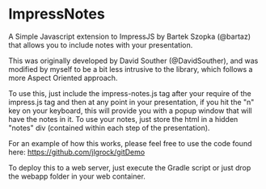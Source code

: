 ImpressNotes
============

A Simple Javascript extension to ImpressJS by Bartek Szopka (@bartaz) that allows you to include notes with 
your presentation.

This was originally developed by David Souther (@DavidSouther), and was modified by myself to be a bit
less intrusive to the library, which follows a more Aspect Oriented approach.

To use this, just include the impress-notes.js tag after your require of the impress.js tag and then at any point in your
presentation, if you hit the "n" key on your keyboard, this will provide you with a popup window
that will have the notes in it.  To use your notes, just store the html in a hidden "notes" div (contained 
within each step of the presentation).

For an example of how this works, please feel free to use the code found here:
https://github.com/jlgrock/gitDemo

To deploy this to a web server, just execute the Gradle script or just drop the webapp folder in your web container.
